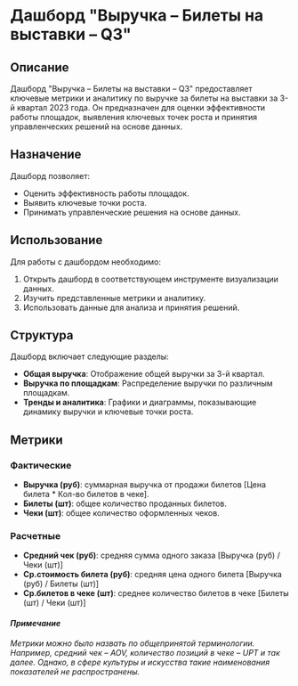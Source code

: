 # Дашборд "Выручка – Билеты на выставки – Q3"

## Описание
Дашборд "Выручка – Билеты на выставки – Q3" предоставляет ключевые метрики и аналитику по выручке за билеты на выставки за 3-й квартал 2023 года. Он предназначен для оценки эффективности работы площадок, выявления ключевых точек роста и принятия управленческих решений на основе данных.

## Назначение
Дашборд позволяет:
- Оценить эффективность работы площадок.
- Выявить ключевые точки роста.
- Принимать управленческие решения на основе данных.

## Использование
Для работы с дашбордом необходимо:
1. Открыть дашборд в соответствующем инструменте визуализации данных.
2. Изучить представленные метрики и аналитику.
3. Использовать данные для анализа и принятия решений.

## Структура
Дашборд включает следующие разделы:
- **Общая выручка**: Отображение общей выручки за 3-й квартал.
- **Выручка по площадкам**: Распределение выручки по различным площадкам.
- **Тренды и аналитика**: Графики и диаграммы, показывающие динамику выручки и ключевые точки роста.

## Метрики
### Фактические
- **Выручка (руб)**: суммарная выручка от продажи билетов [Цена билета * Кол-во билетов в чеке].
- **Билеты (шт)**: общее количество проданных билетов. 
- **Чеки (шт)**: общее количество оформленных чеков. 
### Расчетные
- **Средний чек (руб)**: средняя сумма одного заказа [Выручка (руб) / Чеки (шт)]
- **Ср.стоимость билета (руб)**: средняя цена одного билета [Выручка (руб) / Билеты (шт)]
- **Ср.билетов в чеке (шт)**: среднее количество билетов в чеке [Билеты (шт) / Чеки (шт)]

#### *Примечание*
*Метрики можно было назвать по общепринятой терминологии. Например, средний чек – AOV, количество позиций в чеке – UPT и так далее. Однако, в сфере культуры и искусства такие наименования показателей не распространены.*

